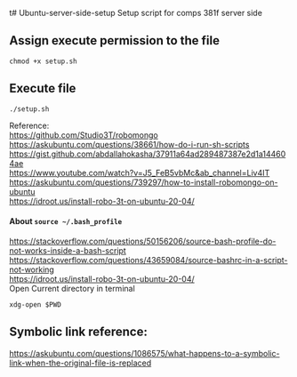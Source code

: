 t# Ubuntu-server-side-setup
Setup script for comps 381f server side

## Assign execute permission to the file
```
chmod +x setup.sh
```

## Execute file
```
./setup.sh
```

Reference:
<br>
https://github.com/Studio3T/robomongo
<br>
https://askubuntu.com/questions/38661/how-do-i-run-sh-scripts
<br>
https://gist.github.com/abdallahokasha/37911a64ad289487387e2d1a144604ae
<br>
https://www.youtube.com/watch?v=J5_FeB5vbMc&ab_channel=Liv4IT
<br>
https://askubuntu.com/questions/739297/how-to-install-robomongo-on-ubuntu
<br>
https://idroot.us/install-robo-3t-on-ubuntu-20-04/
<br>
#### About `source ~/.bash_profile`
https://stackoverflow.com/questions/50156206/source-bash-profile-do-not-works-inside-a-bash-script
<br>
https://stackoverflow.com/questions/43659084/source-bashrc-in-a-script-not-working
<br>
https://idroot.us/install-robo-3t-on-ubuntu-20-04/
<br>
Open Current directory in terminal
```
xdg-open $PWD
```


## Symbolic link reference:
https://askubuntu.com/questions/1086575/what-happens-to-a-symbolic-link-when-the-original-file-is-replaced
